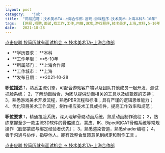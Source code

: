 ```yaml
---
layout:	post
category:	"job"
title:	"网易招聘：技术美术TA-上海合作部-游戏-游戏程序-技术美术-上海本科5-10年"
tags:	[网易,招聘,面试,找工作,工作,内推,游戏,游戏程序,技术美术,上海,本科,5-10年]
date:	2021-10-28
---
```


[点击应聘 投简历就有面试机会 -> 技术美术TA-上海合作部](http://mobile.bole.netease.com/bole/boleDetail?id=35919&employeeId=346f03c3cda5f04c&key=all)



- **学历要求： **本科
- **工作年限： **5-10年
- **所属部门： **上海合作部
- **工作城市： **上海
- **发布日期： **2021-10-28



**职位描述**
1，熟悉主流引擎，可配合游戏客户端以及团队其他成员一起开发、测试捏脸系统；
2，了解动画融合，为团队提供动画相关的工具以及编辑器的支持；
3，熟悉游戏美术开发流程，熟悉PBR流程和标准；具有严谨的逻辑思维能力；
4、优化项目美术工作流程，制作相应美术工具或插件，提高工作效率和规范； 




**职位要求**
1，精通捏脸系统，深入理解骨骼动画系统，熟悉动画制作流程；
2，熟练掌握至少一款主流3D软件的骨骼建立、蒙皮、IK、Biped和CAT骨骼系统等常规操作（脸部蒙皮与绑定经验者优先）；
3，熟悉渲染管道，熟悉shader编程；
4，善于沟通与协作，指导他人，能有效整合反馈意见到绑定和制作工具 。



[点击应聘 投简历就有面试机会 -> 技术美术TA-上海合作部](http://mobile.bole.netease.com/bole/boleDetail?id=35919&employeeId=346f03c3cda5f04c&key=all)